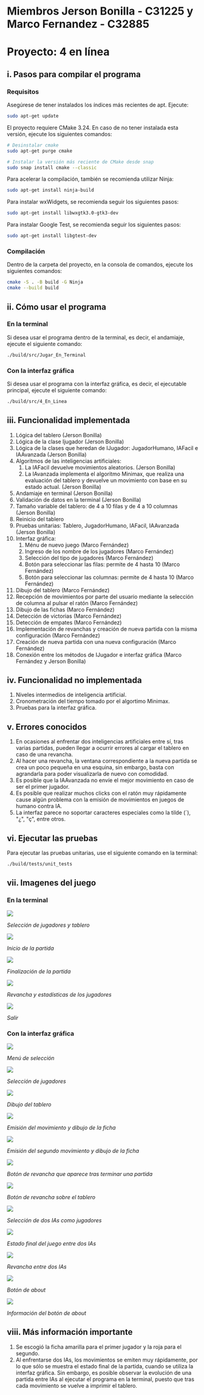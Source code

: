 # Miembros Jerson Bonilla - C31225 y Marco Fernandez - C32885
# Proyecto: 4 en línea

## i. Pasos para compilar el programa
### Requisitos
Asegúrese de tener instalados los índices más recientes de apt. Ejecute:

```bash
sudo apt-get update
```

El proyecto requiere CMake 3.24. En caso de no tener instalada esta versión, ejecute los siguientes comandos:

```bash
# Desinstalar cmake
sudo apt-get purge cmake

# Instalar la versión más reciente de CMake desde snap
sudo snap install cmake --classic
```

Para acelerar la compilación, también se recomienda utilizar Ninja:

```bash
sudo apt-get install ninja-build
```

Para instalar wxWidgets, se recomienda seguir los siguientes pasos:

```bash
sudo apt-get install libwxgtk3.0-gtk3-dev
```

Para instalar Google Test, se recomienda seguir los siguientes pasos:

```bash
sudo apt-get install libgtest-dev
```

### Compilación
Dentro de la carpeta del proyecto, en la consola de comandos, ejecute los siguientes comandos: 

```bash
cmake -S . -B build -G Ninja
cmake --build build
```

## ii. Cómo usar el programa
### En la terminal
Si desea usar el programa dentro de la terminal, es decir, el andamiaje, ejecute el siguiente comando:

```bash
./build/src/Jugar_En_Terminal
```

### Con la interfaz gráfica
Si desea usar el programa con la interfaz gráfica, es decir, el ejecutable principal, ejecute el siguiente comando:

```bash
./build/src/4_En_Linea
```

## iii. Funcionalidad implementada
1. Lógica del tablero (Jerson Bonilla)
2. Lógica de la clase Ijugador (Jerson Bonilla)
3. Lógica de la clases que heredan de IJugador: JugadorHumano, IAFacil e IAAvanzada (Jerson Bonilla)
4. Algoritmos de las inteligencias artificiales:
    1. La IAFacil devuelve movimientos aleatorios. (Jerson Bonilla)
    2. La IAvanzada implementa el algoritmo Minimax, que realiza una evaluación del tablero y devuelve un movimiento con base en su estado actual. (Jerson Bonilla)
5. Andamiaje en terminal (Jerson Bonilla)
6. Validación de datos en la terminal (Jerson Bonilla)
7. Tamaño variable del tablero: de 4 a 10 filas y de 4 a 10 columnas  (Jerson Bonilla)
8. Reinicio del tablero
9. Pruebas unitarias: Tablero, JugadorHumano, IAFacil, IAAvanzada (Jerson Bonilla)
10. Interfaz gráfica:
    1. Ménu de nuevo juego (Marco Fernández)
    2. Ingreso de los nombre de los jugadores (Marco Fernández)
    3. Selección del tipo de jugadores (Marco Fernández)
    4. Botón para seleccionar las filas: permite de 4 hasta 10 (Marco Fernández)
    5. Botón para seleccionar las columnas: permite de 4 hasta 10 (Marco Fernández)
11. Dibujo del tablero (Marco Fernández)
12. Recepción de movimientos por parte del usuario mediante la selección de columna al pulsar el ratón (Marco Fernández)
13. Dibujo de las fichas (Marco Fernández)
14. Detección de victorias (Marco Fernández)
15. Detección de empates (Marco Fernández)
16. Implementación de revanchas y creación de nueva partida con la misma configuración (Marco Fernández)
17. Creación de nueva partida con una nueva configuración (Marco Fernández)
18. Conexión entre los métodos de IJugador e interfaz gráfica (Marco Fernández y Jerson Bonilla)

## iv. Funcionalidad no implementada
1. Niveles intermedios de inteligencia artificial.
2. Cronometración del tiempo tomado por el algortimo Minimax.
3. Pruebas para la interfaz gráfica.

## v. Errores conocidos
1. En ocasiones al enfrentar dos inteligencias artificiales entre sí, tras varias partidas, pueden llegar a ocurrir errores al cargar el tablero en caso de una revancha.
2. Al hacer una revancha, la ventana correspondiente a la nueva partida se crea un poco pequeña en una esquina, sin embargo, basta con agrandarla para poder visualizarla de nuevo con comodidad.
3. Es posible que la IAAvanzada no envíe el mejor movimiento en caso de ser el primer jugador.
4. Es posible que realizar muchos clicks con el ratón muy rápidamente cause algún problema con la emisión de movimientos en juegos de humano contra IA.
5. La interfaz parece no soportar caracteres especiales como la tilde (´), "¿", "ç", entre otros.

## vi. Ejecutar las pruebas
Para ejecutar las pruebas unitarias, use el siguiente comando en la terminal:

```bash
./build/tests/unit_tests
```

## vii. Imagenes del juego
### En la terminal
![](images/Screenshot%20from%202024-06-12%2011-35-52.png)

*Selección de jugadores y tablero*

![](images/Screenshot%20from%202024-06-12%2011-36-04.png)

*Inicio de la partida*

![](images/Screenshot%20from%202024-06-12%2011-36-27.png)

*Finalización de la partida*

![](images/Screenshot%20from%202024-06-12%2011-36-32.png)

*Revancha y estadísticas de los jugadores*

![](images/Screenshot%20from%202024-06-12%2011-36-54.png)

*Salir*

### Con la interfaz gráfica
![](images/Screenshot%20from%202024-06-12%2011-37-09.png)

*Menú de selección*

![](images/Screenshot%20from%202024-06-12%2011-37-50.png)

*Selección de jugadores*

![](images/Screenshot%20from%202024-06-12%2011-37-53.png)

*Dibujo del tablero*

![](images/Screenshot%20from%202024-06-12%2011-38-01.png)

*Emisión del movimiento y dibujo de la ficha*

![](images/Screenshot%20from%202024-06-12%2011-38-05.png)

*Emisión del segundo movimiento y dibujo de la ficha*

![](images/Screenshot%20from%202024-06-12%2011-38-15.png)

*Botón de revancha que aparece tras terminar una partida*

![](images/Screenshot%20from%202024-06-12%2011-39-11.png)

*Botón de revancha sobre el tablero*

![](images/Screenshot%20from%202024-06-12%2011-40-11.png)

*Selección de dos IAs como jugadores*

![](images/Screenshot%20from%202024-06-12%2011-40-15.png)

*Estado final del juego entre dos IAs*

![](images/Screenshot%20from%202024-06-12%2011-40-20.png)

*Revancha entre dos IAs*

![](images/Screenshot%20from%202024-06-12%2011-40-54.png)

*Botón de about*

![](images/Screenshot%20from%202024-06-12%2011-41-01.png)

*Información del botón de about*

## viii. Más información importante
1. Se escogió la ficha amarilla para el primer jugador y la roja para el segundo.
2. Al enfrentarse dos IAs, los movimientos se emiten muy rápidamente, por lo que sólo se muestra el estado final de la partida, cuando se utiliza la interfaz gráfica. Sin embargo, es posible observar la evolución de una partida entre IAs al ejecutar el programa en la terminal, puesto que tras cada movimiento se vuelve a imprimir el tablero.
